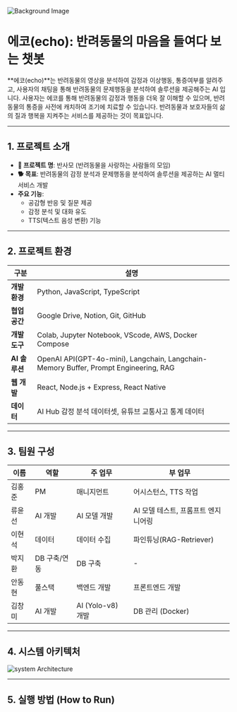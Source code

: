 ![Background Image](https://github.com/wjsghk1267/team-project/blob/main/wallpaper/background.jpg?raw=true)
# 에코(echo): 반려동물의 마음을 들여다 보는 챗봇

**에코(echo)**는 반려동물의 영상을 분석하여 감정과 이상행동, 통증여부를 알려주고, 사용자의 채팅을 통해 반려동물의 문제행동을 분석하여 솔루션을 제공해주는 AI 입니다. 사용자는 에코를 통해 반려동물의 감정과 행동을 더욱 잘 이해할 수 있으며, 반려동물의 통증을 사전에 캐치하여 조기에 치료할 수 있습니다.
반려동물과 보호자들의 삶의 질과 행복을 지켜주는 서비스를 제공하는 것이 목표입니다.

---

## 1. 프로젝트 소개

- **📛 프로젝트 명**: 반사모 (반려동물을 사랑하는 사람들의 모임)
- **🐕 목표**: 반려동물의 감정 분석과 문제행동을 분석하여 솔루션을 제공하는 AI 멀티 서비스 개발
- **주요 기능**: 
  - 공감형 반응 및 질문 제공
  - 감정 분석 및 대화 유도
  - TTS(텍스트 음성 변환) 기능

---

## 2. 프로젝트 환경

| **구분**      | **설명**                                                                                |
|---------------|----------------------------------------------------------------------------------------|
| **개발환경**  | Python, JavaScript, TypeScript                                                         |
| **협업공간**  | Google Drive, Notion, Git, GitHub                                                      |
| **개발 도구** | Colab, Jupyter Notebook, VScode, AWS, Docker Compose                                   |
| **AI 솔루션** | OpenAI API(GPT-4o-mini), Langchain, Langchain-Memory Buffer, Prompt Engineering, RAG   |
| **웹 개발**   | React, Node.js + Express, React Native                                                 |
| **데이터**    | AI Hub 감정 분석 데이터셋, 유튜브 교통사고 통계 데이터                                  |

---

## 3. 팀원 구성

| **이름**     | **역할**         | **주 업무**                  | **부 업무**                 |
|--------------|------------------|------------------------------|-----------------------------|
| 김홍준       | PM               | 매니지먼트                   | 어시스턴스, TTS 작업         |
| 류윤선       | AI 개발          | AI 모델 개발                 | AI 모델 테스트, 프롬프트 엔지니어링 |
| 이현석       | 데이터           | 데이터 수집                  | 파인튜닝(RAG-Retriever)      |
| 박지환       | DB 구축/연동     | DB 구축                      | -                           |
| 안동현       | 풀스택           | 백엔드 개발                  | 프론트엔드 개발             |
| 김창미       | AI 개발          | AI (Yolo-v8) 개발            | DB 관리 (Docker)            |

---


## 4. 시스템 아키텍처
![system Architecture](https://github.com/wjsghk1267/team-project/blob/main/wallpaper/system%20Architecture.jpg?raw=true)

---

## 5. 실행 방법 (How to Run)
